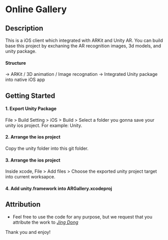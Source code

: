 # Online Gallery


## Description

This is a iOS client which integrated with ARKit and Unity AR. You can build base this project by exchaning the  AR recognition images, 3d models, and unity package. 

#### Structure
-> ARKit / 3D animation / Image recognation
-> Integrated Unity package into native iOS app

## Getting Started

#### 1. Export Unity Package
File > Build Setting > iOS > Build > 
Select a folder you gonna save your unity ios project. For example: Unity.
#### 2. Arrange the ios project 
Copy the unity folder into this git folder.
#### 3. Arrange the ios project 
Inside xcode, File > Add files > Choose the exported unity project target into current worksapce.
#### 4.  Add unity.framework into ARGallery.xcodeproj

## Attribution

-   Feel free to use the code for any purpose, but we request that you attribute the work to  [_Jing Dong_](https://github.com/artjing)  

Thank you and enjoy!
